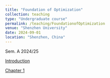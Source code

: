 ```yaml
---
title: "Foundation of Optimization"
collection: teaching
type: "Undergraduate course"
permalink: /teaching/FoundationofOptimization
venue: "Shenzhen University"
date: 2024-09-01
location: "Shenzhen, China"
---
```


Sem. A 2024/25


<a class="button pdf" href="https://li-x-p.github.io/files/Course/numericalComputationMethod/Intro.pdf" rel="permalink">Introduction</a>

<a class="button pdf" href="https://li-x-p.github.io/files/Course/numericalComputationMethod/Chapter_1.pdf" rel="permalink">Chapter 1</a>

